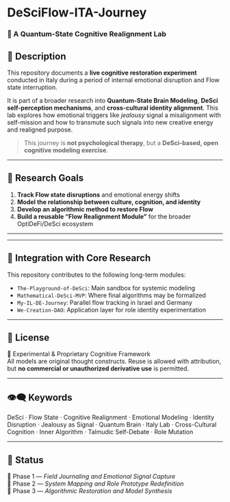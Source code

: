 # DeSciFlow-ITA-Journey

### 🧠 A Quantum-State Cognitive Realignment Lab  

## 📜 Description

This repository documents a **live cognitive restoration experiment** conducted in Italy during a period of internal emotional disruption and Flow state interruption.

It is part of a broader research into **Quantum-State Brain Modeling**, **DeSci self-perception mechanisms**, and **cross-cultural identity alignment**. This lab explores how emotional triggers like *jealousy* signal a misalignment with self-mission and how to transmute such signals into new creative energy and realigned purpose.

> This journey is **not psychological therapy**, but a **DeSci-based, open cognitive modeling exercise**.

---

## 🧬 Research Goals

1. **Track Flow state disruptions** and emotional energy shifts
2. **Model the relationship between culture, cognition, and identity**
3. **Develop an algorithmic method to restore Flow**
4. **Build a reusable “Flow Realignment Module”** for the broader OptiDeFi/DeSci ecosystem

---


---

## 🔁 Integration with Core Research

This repository contributes to the following long-term modules:

- `The-Playground-of-DeSci`: Main sandbox for systemic modeling
- `Mathematical-DeSci-MVP`: Where final algorithms may be formalized
- `My-IL-DE-Journey`: Parallel flow tracking in Israel and Germany
- `We-Creation-DAO`: Application layer for role identity experimentation

---

## 📖 License

🧪 Experimental & Proprietary Cognitive Framework  
All models are original thought constructs. Reuse is allowed with attribution, but **no commercial or unauthorized derivative use** is permitted.

---

## 👁‍🗨 Keywords

DeSci · Flow State · Cognitive Realignment · Emotional Modeling · Identity Disruption · Jealousy as Signal · Quantum Brain · Italy Lab · Cross-Cultural Cognition · Inner Algorithm · Talmudic Self-Debate · Role Mutation

---

## 🌿 Status

🧩 Phase 1 — *Field Journaling and Emotional Signal Capture*  
🔁 Phase 2 — *System Mapping and Role Prototype Redefinition*  
🧠 Phase 3 — *Algorithmic Restoration and Model Synthesis*


